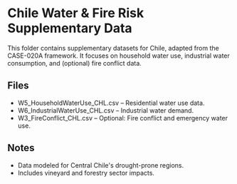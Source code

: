 # Chile Water & Fire Risk Supplementary Data

This folder contains supplementary datasets for Chile, adapted from the CASE-020A framework.
It focuses on household water use, industrial water consumption, and (optional) fire conflict data.

## Files
- W5_HouseholdWaterUse_CHL.csv – Residential water use data.
- W6_IndustrialWaterUse_CHL.csv – Industrial water demand.
- W3_FireConflict_CHL.csv – Optional: Fire conflict and emergency water use.

## Notes
- Data modeled for Central Chile's drought-prone regions.
- Includes vineyard and forestry sector impacts.

